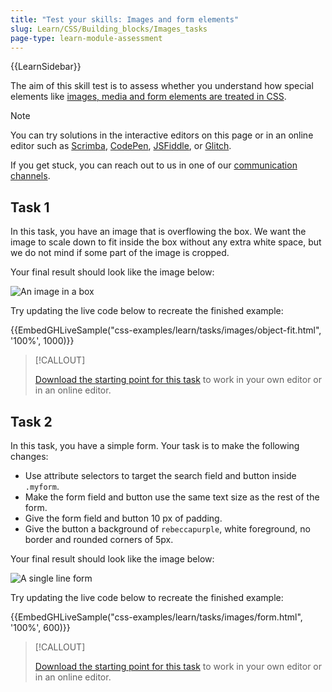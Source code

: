 ```yaml
---
title: "Test your skills: Images and form elements"
slug: Learn/CSS/Building_blocks/Images_tasks
page-type: learn-module-assessment
---
```


{{LearnSidebar}}

The aim of this skill test is to assess whether you understand how special elements like [images, media and form elements are treated in CSS](/en-US/docs/Learn/CSS/Building_blocks/Images_media_form_elements).

> [!NOTE]
> You can try solutions in the interactive editors on this page or in an online editor such as [Scrimba](https://v2.scrimba.com/new?in=o0mdn&tpl=s0b3t590ql), [CodePen](https://codepen.io/), [JSFiddle](https://jsfiddle.net/), or [Glitch](https://glitch.com/).
>
> If you get stuck, you can reach out to us in one of our [communication channels](/en-US/docs/MDN/Community/Communication_channels).

## Task 1

In this task, you have an image that is overflowing the box. We want the image to scale down to fit inside the box without any extra white space, but we do not mind if some part of the image is cropped.

Your final result should look like the image below:

![An image in a box](mdn-images-object-fit.png)

Try updating the live code below to recreate the finished example:

{{EmbedGHLiveSample("css-examples/learn/tasks/images/object-fit.html", '100%', 1000)}}

> [!CALLOUT]
>
> [Download the starting point for this task](https://github.com/mdn/css-examples/blob/main/learn/tasks/images/object-fit-download.html) to work in your own editor or in an online editor.

## Task 2

In this task, you have a simple form. Your task is to make the following changes:

- Use attribute selectors to target the search field and button inside `.myform`.
- Make the form field and button use the same text size as the rest of the form.
- Give the form field and button 10 px of padding.
- Give the button a background of `rebeccapurple`, white foreground, no border and rounded corners of 5px.

Your final result should look like the image below:

![A single line form](mdn-images-form.png)

Try updating the live code below to recreate the finished example:

{{EmbedGHLiveSample("css-examples/learn/tasks/images/form.html", '100%', 600)}}

> [!CALLOUT]
>
> [Download the starting point for this task](https://github.com/mdn/css-examples/blob/main/learn/tasks/images/form-download.html) to work in your own editor or in an online editor.
